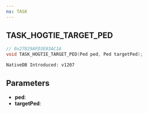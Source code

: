 ```yaml
---
ns: TASK
---
```

## TASK_HOGTIE_TARGET_PED

```c
// 0x27829AFD3E03AC1A
void TASK_HOGTIE_TARGET_PED(Ped ped, Ped targetPed);
```

```
NativeDB Introduced: v1207
```

## Parameters
* **ped**:
* **targetPed**:
